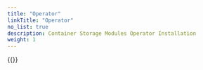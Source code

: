 ```yaml
---
title: "Operator"
linkTitle: "Operator"
no_list: true
description: Container Storage Modules Operator Installation
weight: 1
---
```


{{<include  file="content/v1/getting-started/uninstallation/operator/driver.md" >}}
